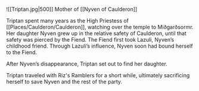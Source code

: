 ![[Triptan.jpg|500]]
Mother of [[Nyven of Caulderon]]

Triptan spent many years as the High Priestess of [[Places/Caulderon/Caulderon]], watching over the temple to Miðgarðsormr. Her daughter Nyven grew up in the relative safety of Caulderon, until that safety was pierced by the Fiend. The Fiend first took Lazuli, Nyven’s childhood friend. Through Lazuli’s influence, Nyven soon had bound herself to the Fiend.   

After Nyven’s disappearance, Triptan set out to find her daughter.

Triptan traveled with Riz's Ramblers for a short while, ultimately sacrificing herself to save Nyven and the rest of the party.

